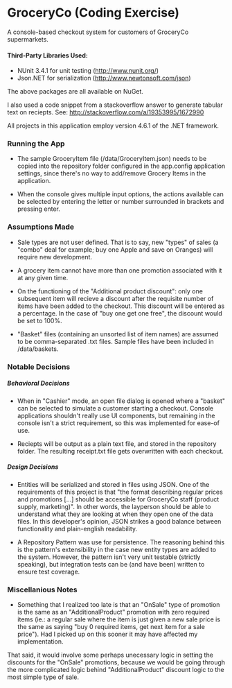 # GroceryCo (Coding Exercise)
A console-based checkout system for customers of GroceryCo supermarkets.

#### Third-Party Libraries Used:
  - NUnit 3.4.1 for unit testing (http://www.nunit.org/)
  - Json.NET for serialization (http://www.newtonsoft.com/json)
  
The above packages are all available on NuGet.

I also used a code snippet from a stackoverflow answer to generate tabular text on reciepts. See: http://stackoverflow.com/a/19353995/1672990

All projects in this application employ version 4.6.1 of the .NET framework.

### Running the App
  - The sample GroceryItem file (/data/GroceryItem.json) needs to be copied into the repository folder configured in the app.config application settings, since there's no way to add/remove Grocery Items in the application.

  - When the console gives multiple input options, the actions available can be selected by entering the letter or number surrounded in brackets and pressing enter.

### Assumptions Made
  - Sale types are not user defined. That is to say, new "types" of sales (a "combo" deal for example; buy one Apple and save on Oranges) will require new development.

  - A grocery item cannot have more than one promotion associated with it at any given time.

  - On the functioning of the "Additional product discount": only one subsequent item will recieve a discount after the requisite number of items have been added to the checkout. This discount will be entered as a percentage. In the case of "buy one get one free", the discount would be set to 100%.

  - "Basket" files (containing an unsorted list of item names) are assumed to be comma-separated .txt files. Sample files have been included in /data/baskets.

### Notable Decisions

##### Behavioral Decisions
  - When in "Cashier" mode, an open file dialog is opened where a "basket" can be selected to simulate a customer starting a checkout. Console applications shouldn't really use UI components, but remaining in the console isn't a strict requirement, so this was implemented for ease-of use.

  - Reciepts will be output as a plain text file, and stored in the repository folder. The resulting receipt.txt file gets overwritten with each checkout.

##### Design Decisions
  - Entities will be serialized and stored in files using JSON. One of the requirements of this project is that "the format describing regular prices and promotions [...] should be accessible for GroceryCo staff (product supply, marketing)". In other words, the layperson should be able to understand what they are looking at when they open one of the data files. In this developer's opinion, JSON strikes a good balance between functionality and plain-english readability.

  - A Repository Pattern was use for persistence. The reasoning behind this is the pattern's extensibility in the case new entity types are added to the system. However, the pattern isn't very unit testable (strictly speaking), but integration tests can be (and have been) written to ensure test coverage.

### Miscellanious Notes
  - Something that I realized too late is that an "OnSale" type of promotion is the same as an "AdditionalProduct" promotion with zero required items (ie.: a regular sale where the item is just given a new sale price is the same as saying "buy 0 required items, get next item for a sale price"). Had I picked up on this sooner it may have affected my implementation. 

  That said, it would involve some perhaps unecessary logic in setting the discounts for the "OnSale" promotions, because we would be going through the more complicated logic behind "AdditionalProduct" discount logic to the most simple type of sale.
